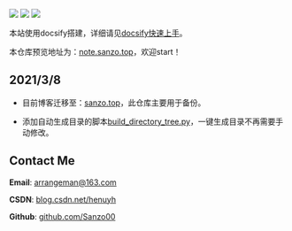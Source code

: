 

[![](https://img.shields.io/github/stars/Sanzo00/note?style=social)](https://github.com/Sanzo00/note/stargazers) 
[![](https://img.shields.io/github/forks/Sanzo00/note?style=social)](https://github.com/Sanzo00/note/stargazers) 
[![](https://img.shields.io/github/last-commit/Sanzo00/note)](https://github.com/Sanzo00/note/commits/master)


本站使用docsify搭建，详细请见[docsify快速上手](https://note.sanzo.top/#/post/Others/docsify)。

本仓库预览地址为：[note.sanzo.top](https://note.sanzo.top)，欢迎start！

## 2021/3/8

- 目前博客迁移至：[sanzo.top](https://sanzo.top)，此仓库主要用于备份。

- 添加自动生成目录的脚本[build_directory_tree.py](https://github.com/Sanzo00/Note/blob/master/build_directory_tree.py)，一键生成目录不再需要手动修改。

  



## Contact Me

**Email**: arrangeman@163.com

**CSDN**: [blog.csdn.net/henuyh](https://blog.csdn.net/henuyh)

**Github**: [github.com/Sanzo00](https://github.com/Sanzo00)



